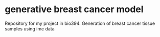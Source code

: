 # generative breast cancer model
Repository for my project in bio394. Generation of breast cancer tissue samples using imc data
